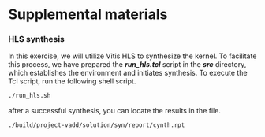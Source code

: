 # Supplemental materials 

### HLS synthesis 

In this exercise, we will utilize Vitis HLS to synthesize the kernel. To facilitate this process, we have prepared the ***run_hls.tcl*** script in the ***src*** directory, which establishes the environment and initiates synthesis. To execute the Tcl script, run the following shell script.

```sh linenums="1"
./run_hls.sh
```

after a successful synthesis, you can locate the results in the file.
```sh linenums="1"
./build/project-vadd/solution/syn/report/cynth.rpt 
```
